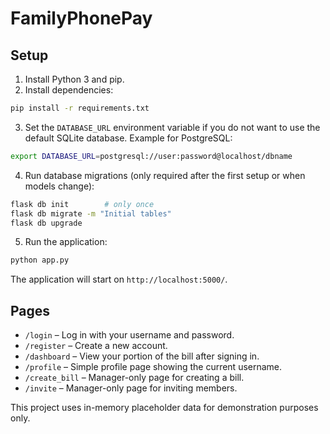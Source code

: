 # FamilyPhonePay


## Setup

1. Install Python 3 and pip.
2. Install dependencies:

```bash
pip install -r requirements.txt
```

3. Set the `DATABASE_URL` environment variable if you do not want to use the
   default SQLite database. Example for PostgreSQL:

```bash
export DATABASE_URL=postgresql://user:password@localhost/dbname
```

4. Run database migrations (only required after the first setup or when models
   change):

```bash
flask db init        # only once
flask db migrate -m "Initial tables"
flask db upgrade
```

5. Run the application:

```bash
python app.py
```

The application will start on `http://localhost:5000/`.

## Pages

- `/login` – Log in with your username and password.
- `/register` – Create a new account.
- `/dashboard` – View your portion of the bill after signing in.
- `/profile` – Simple profile page showing the current username.
- `/create_bill` – Manager-only page for creating a bill.
- `/invite` – Manager-only page for inviting members.

This project uses in-memory placeholder data for demonstration purposes only.
